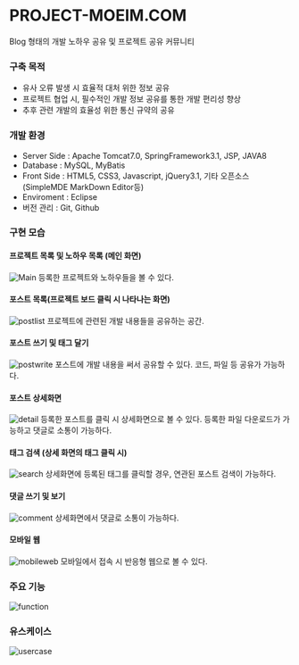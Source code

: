 # PROJECT-MOEIM.COM
Blog 형태의 개발 노하우 공유 및 프로젝트 공유 커뮤니티

### 구축 목적
* 유사 오류 발생 시 효율적 대처 위한 정보 공유
* 프로젝트 협업 시, 필수적인 개발 정보 공유를 통한 개발 편리성 향상
* 추후 관련 개발의 효율성 위한 통신 규약의 공유

### 개발 환경
* Server Side : Apache Tomcat7.0, SpringFramework3.1, JSP, JAVA8
* Database : MySQL, MyBatis
* Front Side : HTML5, CSS3, Javascript, jQuery3.1, 기타 오픈소스(SimpleMDE MarkDown Editor등)
* Enviroment : Eclipse
* 버전 관리 : Git, Github

### 구현 모습
#### 프로젝트 목록 및 노하우 목록 (메인 화면)
![Main](https://github.com/hyunhee7/PROJECT-MOEIM.COM/blob/master/screenshot/Main.png)
등록한 프로젝트와 노하우들을 볼 수 있다.

#### 포스트 목록(프로젝트 보드 클릭 시 나타나는 화면)
![postlist](https://github.com/hyunhee7/PROJECT-MOEIM.COM/blob/master/screenshot/projectTimeline.png)
프로젝트에 관련된 개발 내용들을 공유하는 공간.

#### 포스트 쓰기 및 태그 달기
![postwrite](https://github.com/hyunhee7/PROJECT-MOEIM.COM/blob/master/screenshot/postWrite.png)
포스트에 개발 내용을 써서 공유할 수 있다. 코드, 파일 등 공유가 가능하다.

#### 포스트 상세화면
![detail](https://github.com/hyunhee7/PROJECT-MOEIM.COM/blob/master/screenshot/knowhowDetail.png)
등록한 포스트를 클릭 시 상세화면으로 볼 수 있다. 
등록한 파일 다운로드가 가능하고 댓글로 소통이 가능하다. 

#### 태그 검색 (상세 화면의 태그 클릭 시)
![search](https://github.com/hyunhee7/PROJECT-MOEIM.COM/blob/master/screenshot/knowhowSearch.png)
상세화면에 등록된 태그를 클릭할 경우, 연관된 포스트 검색이 가능하다.

#### 댓글 쓰기 및 보기
![comment](https://github.com/hyunhee7/PROJECT-MOEIM.COM/blob/master/screenshot/comment.png)
상세화면에서 댓글로 소통이 가능하다.

#### 모바일 웹
![mobileweb](https://github.com/hyunhee7/PROJECT-MOEIM.COM/blob/master/screenshot/mobilecomment.png)
모바일에서 접속 시 반응형 웹으로 볼 수 있다.

### 주요 기능
![function](https://github.com/hyunhee7/PROJECT-MOEIM.COM/blob/master/screenshot/%EA%B8%B0%EB%8A%A5%EC%A0%95%EC%9D%98.png)

### 유스케이스
![usercase](https://github.com/hyunhee7/PROJECT-MOEIM.COM/blob/master/screenshot/usecase.png)
